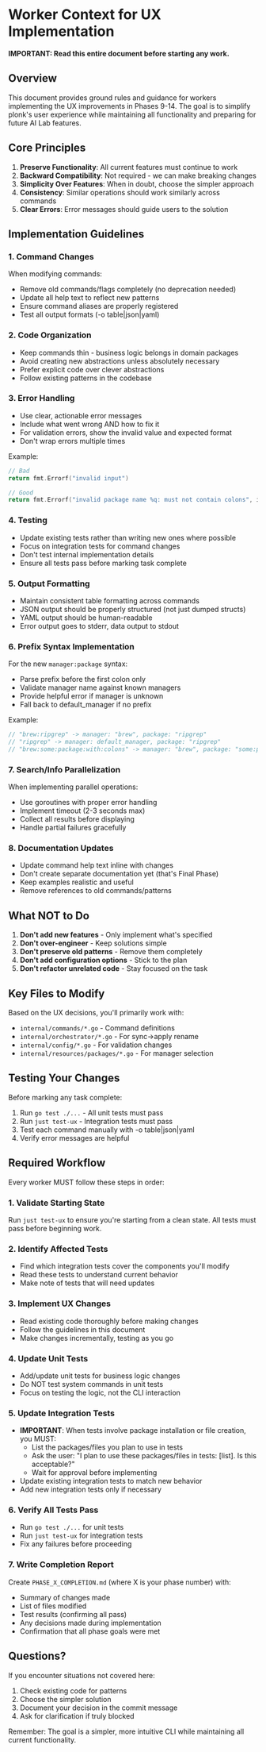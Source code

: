 # Worker Context for UX Implementation

**IMPORTANT: Read this entire document before starting any work.**

## Overview

This document provides ground rules and guidance for workers implementing the UX improvements in Phases 9-14. The goal is to simplify plonk's user experience while maintaining all functionality and preparing for future AI Lab features.

## Core Principles

1. **Preserve Functionality**: All current features must continue to work
2. **Backward Compatibility**: Not required - we can make breaking changes
3. **Simplicity Over Features**: When in doubt, choose the simpler approach
4. **Consistency**: Similar operations should work similarly across commands
5. **Clear Errors**: Error messages should guide users to the solution

## Implementation Guidelines

### 1. Command Changes

When modifying commands:
- Remove old commands/flags completely (no deprecation needed)
- Update all help text to reflect new patterns
- Ensure command aliases are properly registered
- Test all output formats (-o table|json|yaml)

### 2. Code Organization

- Keep commands thin - business logic belongs in domain packages
- Avoid creating new abstractions unless absolutely necessary
- Prefer explicit code over clever abstractions
- Follow existing patterns in the codebase

### 3. Error Handling

- Use clear, actionable error messages
- Include what went wrong AND how to fix it
- For validation errors, show the invalid value and expected format
- Don't wrap errors multiple times

Example:
```go
// Bad
return fmt.Errorf("invalid input")

// Good
return fmt.Errorf("invalid package name %q: must not contain colons", input)
```

### 4. Testing

- Update existing tests rather than writing new ones where possible
- Focus on integration tests for command changes
- Don't test internal implementation details
- Ensure all tests pass before marking task complete

### 5. Output Formatting

- Maintain consistent table formatting across commands
- JSON output should be properly structured (not just dumped structs)
- YAML output should be human-readable
- Error output goes to stderr, data output to stdout

### 6. Prefix Syntax Implementation

For the new `manager:package` syntax:
- Parse prefix before the first colon only
- Validate manager name against known managers
- Provide helpful error if manager is unknown
- Fall back to default_manager if no prefix

Example:
```go
// "brew:ripgrep" -> manager: "brew", package: "ripgrep"
// "ripgrep" -> manager: default_manager, package: "ripgrep"
// "brew:some:package:with:colons" -> manager: "brew", package: "some:package:with:colons"
```

### 7. Search/Info Parallelization

When implementing parallel operations:
- Use goroutines with proper error handling
- Implement timeout (2-3 seconds max)
- Collect all results before displaying
- Handle partial failures gracefully

### 8. Documentation Updates

- Update command help text inline with changes
- Don't create separate documentation yet (that's Final Phase)
- Keep examples realistic and useful
- Remove references to old commands/patterns

## What NOT to Do

1. **Don't add new features** - Only implement what's specified
2. **Don't over-engineer** - Keep solutions simple
3. **Don't preserve old patterns** - Remove them completely
4. **Don't add configuration options** - Stick to the plan
5. **Don't refactor unrelated code** - Stay focused on the task

## Key Files to Modify

Based on the UX decisions, you'll primarily work with:
- `internal/commands/*.go` - Command definitions
- `internal/orchestrator/*.go` - For sync→apply rename
- `internal/config/*.go` - For validation changes
- `internal/resources/packages/*.go` - For manager selection

## Testing Your Changes

Before marking any task complete:
1. Run `go test ./...` - All unit tests must pass
2. Run `just test-ux` - Integration tests must pass
3. Test each command manually with -o table|json|yaml
4. Verify error messages are helpful

## Required Workflow

Every worker MUST follow these steps in order:

### 1. Validate Starting State
Run `just test-ux` to ensure you're starting from a clean state. All tests must pass before beginning work.

### 2. Identify Affected Tests
- Find which integration tests cover the components you'll modify
- Read these tests to understand current behavior
- Make note of tests that will need updates

### 3. Implement UX Changes
- Read existing code thoroughly before making changes
- Follow the guidelines in this document
- Make changes incrementally, testing as you go

### 4. Update Unit Tests
- Add/update unit tests for business logic changes
- Do NOT test system commands in unit tests
- Focus on testing the logic, not the CLI interaction

### 5. Update Integration Tests
- **IMPORTANT**: When tests involve package installation or file creation, you MUST:
  - List the packages/files you plan to use in tests
  - Ask the user: "I plan to use these packages/files in tests: [list]. Is this acceptable?"
  - Wait for approval before implementing
- Update existing integration tests to match new behavior
- Add new integration tests only if necessary

### 6. Verify All Tests Pass
- Run `go test ./...` for unit tests
- Run `just test-ux` for integration tests
- Fix any failures before proceeding

### 7. Write Completion Report
Create `PHASE_X_COMPLETION.md` (where X is your phase number) with:
- Summary of changes made
- List of files modified
- Test results (confirming all pass)
- Any decisions made during implementation
- Confirmation that all phase goals were met

## Questions?

If you encounter situations not covered here:
1. Check existing code for patterns
2. Choose the simpler solution
3. Document your decision in the commit message
4. Ask for clarification if truly blocked

Remember: The goal is a simpler, more intuitive CLI while maintaining all current functionality.
